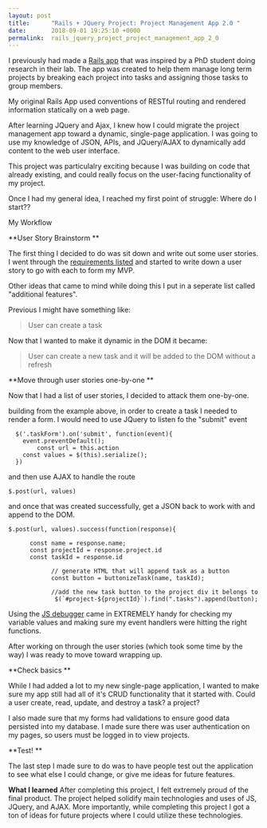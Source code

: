 ```yaml
---
layout: post
title:      "Rails + JQuery Project: Project Management App 2.0 "
date:       2018-09-01 19:25:10 +0000
permalink:  rails_jquery_project_project_management_app_2_0
---
```



I previously had made a [Rails app](http://katleiahcodes.com/rails_project_project_management_app) that was inspired by a PhD student doing research in their lab. The app was created to help them manage long term projects by breaking each project into tasks and assigning those tasks to group members. 

My original Rails App used conventions of RESTful routing and rendered information statically on a web page. 

After learning JQuery and Ajax, I knew how I could migrate the project management app toward a dynamic, single-page application. I was going to use my knowledge of JSON, APIs, and JQuery/AJAX to dynamically add content to the web user interface. 

This project was particulalry exciting because I was building on code that already existing, and could really focus on the user-facing functionality of my project. 

Once I had my general idea, I reached my first point of struggle: Where do I start?? 

My Workflow 

**User Story Brainstorm **

The first thing I decided to do was sit down and write out some user stories. I went through the [requirements listed](https://github.com/learn-co-students/rails-js-assessment-v-000) and started to write down a user story to go with each to form my MVP. 

Other ideas that came to mind while doing this I put in a seperate list called "additional features". 

Previous I might have something like:
> User can create a task 

Now that I wanted to make it dynamic in the DOM it became:

> User can create a new task and it will be added to the DOM without a refresh 



**Move through user stories one-by-one **

Now that I had a list of user stories, I decided to attack them one-by-one. 

building from the example above, in order to create a task I needed to render a form. I would need to use JQuery to listen fo the "submit" event 

```
  $('.taskForm').on('submit', function(event){
    event.preventDefault();
		const url = this.action
    const values = $(this).serialize();
  })

```

and then use AJAX to handle the route 

```
$.post(url, values)
```


and once that was created successfully, get a JSON back to work with and append to the DOM. 

```
$.post(url, values).success(function(response){

      const name = response.name;
      const projectId = response.project.id
      const taskId = response.id
			
			// generate HTML that will append task as a button 
			const button = buttonizeTask(name, taskId);
			
			//add the new task button to the project div it belongs to 
			 $(`#project-${projectId}`).find(".tasks").append(button);
```


Using the [JS debugger](https://developers.google.com/web/tools/chrome-devtools/javascript/) came in EXTREMELY handy for checking my variable values and making sure my event handlers were hitting the right functions. 


After working on through the user stories (which took some time by the way) I was ready to move toward wrapping up. 

**Check basics **

While I had added a lot to my new single-page application, I wanted to make sure my app still had all of it's CRUD functionality that it started with. Could a user create, read, update, and destroy a task? a project? 

I also made sure that my forms had validations to ensure good data persisted into my database. I made sure there was user authentication on my pages, so users must be logged in to view projects. 


**Test! **

The last step I made sure to do was to have people test out the application to see what else I could change, or give me ideas for future features.  



**What I learned**
After completing this project, I felt extremely proud of the final product. The project helped solidify main technologies and uses of JS, JQuery, and AJAX. More importantly, while completing this project I got a ton of ideas for future projects where I could utilize these technologies. 
